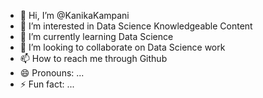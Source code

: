 - 👋 Hi, I’m @KanikaKampani
- 👀 I’m interested in Data Science Knowledgeable Content 
- 🌱 I’m currently learning Data Science 
- 💞️ I’m looking to collaborate on Data Science work
- 📫 How to reach me through Github
- 😄 Pronouns: ...
- ⚡ Fun fact: ...

<!---
KanikaKampani/KanikaKampani is a ✨ special ✨ repository because its `README.md` (this file) appears on your GitHub profile.
You can click the Preview link to take a look at your changes.
--->
